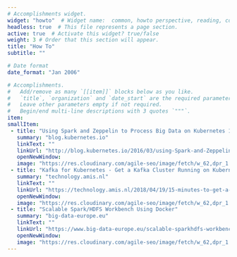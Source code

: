 ```yaml
---
# Accomplishments widget.
widget: "howto"  # Widget name:  common, howto perspective, reading, cd-with-jenkins-and-docker  etc
headless: true  # This file represents a page section.
active: true  # Activate this widget? true/false
weight: 3 # Order that this section will appear.
title: "How To"
subtitle: ""

# Date format
date_format: "Jan 2006"

# Accomplishments.
#   Add/remove as many `[[item]]` blocks below as you like.
#   `title`, `organization` and `date_start` are the required parameters.
#   Leave other parameters empty if not required.
#   Begin/end multi-line descriptions with 3 quotes `"""`.
item:
smallItem: 
 - title: "Using Spark and Zeppelin to Process Big Data on Kubernetes 1.2"
   summary: "blog.kubernetes.io"
   linkText: ""
   linkUrl: "http://blog.kubernetes.io/2016/03/using-Spark-and-Zeppelin-to-process-Big-Data-on-Kubernetes.html"
   openNewWindow: 
   image: "https://res.cloudinary.com/agile-seo/image/fetch/w_62,dpr_1.0,d_blank_am8gzx.png/https%3A%2F%2Flogo.clearbit.com%2Fblog.kubernetes.io%3Fsize%3D250" 
 - title: "Kafka for Kubernetes - Get a Kafka Cluster Running on Kubernetes"
   summary: "technology.amis.nl"
   linkText: ""
   linkUrl: "https://technology.amis.nl/2018/04/19/15-minutes-to-get-a-kafka-cluster-running-on-kubernetes-and-start-producing-and-consuming-from-a-node-application/"
   openNewWindow: 
   image: "https://res.cloudinary.com/agile-seo/image/fetch/w_62,dpr_1.0,d_blank_am8gzx.png/https%3A%2F%2Flogo.clearbit.com%2Ftechnology.amis.nl%3Fsize%3D250" 
 - title: "Scalable Spark/HDFS Workbench Using Docker"
   summary: "big-data-europe.eu"
   linkText: ""
   linkUrl: "https://www.big-data-europe.eu/scalable-sparkhdfs-workbench-using-docker/"
   openNewWindow: 
   image: "https://res.cloudinary.com/agile-seo/image/fetch/w_62,dpr_1.0,d_blank_am8gzx.png/https%3A%2F%2Flogo.clearbit.com%2Fbig-data-europe.eu%3Fsize%3D250"
---
```


     